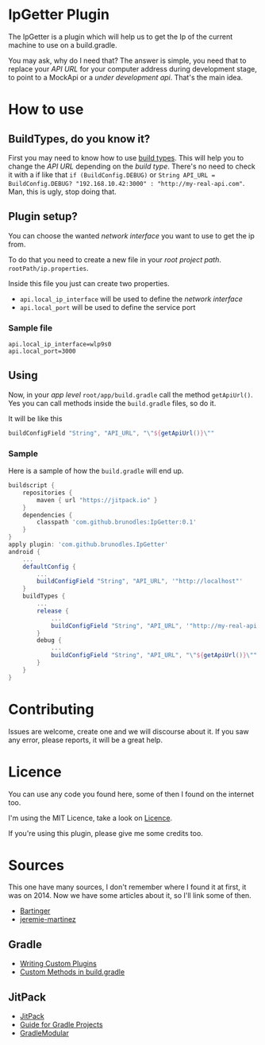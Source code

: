 # IpGetter Plugin
The IpGetter is a plugin which will help us to get the Ip of the current machine to use on a build.gradle.

You may ask, why do I need that? The answer is simple, you need that to replace your *API URL* for your computer
address during development stage, to point to a MockApi or a *under development api*. That's the main idea.

# How to use

## BuildTypes, do you know it?

First you may need to know how to use [build types](https://developer.android.com/studio/build/build-variants.html).
This will help you to change the *API URL* depending on the *build type*.
There's no need to check it with a if like that `if (BuildConfig.DEBUG)`
or `String API_URL = BuildConfig.DEBUG? "192.168.10.42:3000" : "http://my-real-api.com"`.
Man, this is ugly, stop doing that.

## Plugin setup?

You can choose the wanted *network interface* you want to use to get the ip from.

To do that you need to create a new file in your *root project path*. `rootPath/ip.properties`.

Inside this file you just can create two properties.
* `api.local_ip_interface` will be used to define the *network interface*
* `api.local_port` will be used to define the service port

### Sample file

```properties
api.local_ip_interface=wlp9s0
api.local_port=3000
```

## Using

Now, in your *app level* `root/app/build.gradle` call the method `getApiUrl()`.
Yes you can call methods inside the `build.gradle` files, so do it.

It will be like this
```gradle
buildConfigField "String", "API_URL", "\"${getApiUrl()}\""
```

### Sample
Here is a sample of how the `build.gradle` will end up.

```gradle
buildscript {
    repositories {
        maven { url "https://jitpack.io" }
    }
    dependencies {
        classpath 'com.github.brunodles:IpGetter:0.1'
    }
}
apply plugin: 'com.github.brunodles.IpGetter'
android {
    ...
    defaultConfig {
        ...
        buildConfigField "String", "API_URL", '"http://localhost"'
    }
    buildTypes {
        ...
        release {
            ...
            buildConfigField "String", "API_URL", '"http://my-real-api.com"'
        }
        debug {
            ...
            buildConfigField "String", "API_URL", "\"${getApiUrl()}\""
        }
    }
}
```

# Contributing

Issues are welcome, create one and we will discourse about it.
If you saw any error, please reports, it will be a great help.

# Licence
You can use any code you found here, some of then I found on the internet too.

I'm using the MIT Licence, take a look on [Licence](LICENCE.md).

If you're using this plugin, please give me some credits too.

# Sources
This one have many sources, I don't remember where I found it at first, it was on 2014.
Now we have some articles about it, so I'll link some of then.
* [Bartinger](http://bartinger.at/inject-dynamic-host-ip-address-with-gradle/)
* [jeremie-martinez](http://jeremie-martinez.com/2015/05/05/inject-host-gradle/)

## Gradle
* [Writing Custom Plugins](https://docs.gradle.org/current/userguide/custom_plugins.html)
* [Custom Methods in build.gradle](http://stackoverflow.com/a/38032000/1622925)

## JitPack
* [JitPack](https://jitpack.io/)
* [Guide for Gradle Projects](https://jitpack.io/docs/BUILDING/#gradle-projects)
* [GradleModular](https://github.com/jitpack/gradle-modular)